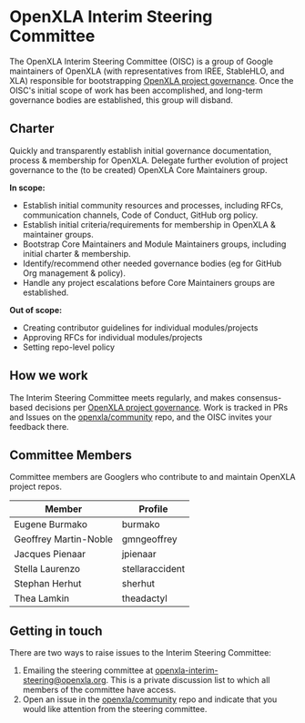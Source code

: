 # OpenXLA Interim Steering Committee

The OpenXLA Interim Steering Committee (OISC) is a group of Google maintainers
of OpenXLA (with representatives from IREE, StableHLO, and XLA) responsible for
bootstrapping
[OpenXLA project governance](https://github.com/openxla/community/blob/main/GOVERNANCE.md).
Once the OISC's initial scope of work has been accomplished, and long-term
governance bodies are established, this group will disband.

## Charter

Quickly and transparently establish initial governance documentation, process &
membership for OpenXLA. Delegate further evolution of project governance to the
(to be created) OpenXLA Core Maintainers group.

**In scope:**

*   Establish initial community resources and processes, including RFCs,
    communication channels, Code of Conduct, GitHub org policy.
*   Establish initial criteria/requirements for membership in OpenXLA &
    maintainer groups.
*   Bootstrap Core Maintainers and Module Maintainers groups, including initial
    charter & membership.
*   Identify/recommend other needed governance bodies (eg for GitHub Org
    management & policy).
*   Handle any project escalations before Core Maintainers groups are
    established.

**Out of scope:**

*   Creating contributor guidelines for individual modules/projects
*   Approving RFCs for individual modules/projects
*   Setting repo-level policy

## How we work

The Interim Steering Committee meets regularly, and makes consensus-based
decisions per
[OpenXLA project governance](https://github.com/openxla/community/blob/main/GOVERNANCE.md).
Work is tracked in PRs and Issues on the
[openxla/community](https://github.com/openxla/community/) repo, and the OISC
invites your feedback there.

## Committee Members

Committee members are Googlers who contribute to and maintain OpenXLA project
repos.

Member                | Profile
--------------------- | ---------------
Eugene Burmako        | burmako
Geoffrey Martin-Noble | gmngeoffrey
Jacques Pienaar       | jpienaar
Stella Laurenzo       | stellaraccident
Stephan Herhut        | sherhut
Thea Lamkin           | theadactyl

## Getting in touch

There are two ways to raise issues to the Interim Steering Committee:

1.  Emailing the steering committee at openxla-interim-steering@openxla.org.
    This is a private discussion list to which all members of the committee have
    access.
2.  Open an issue in the
    [openxla/community](https://github.com/openxla/community) repo and indicate
    that you would like attention from the steering committee.
